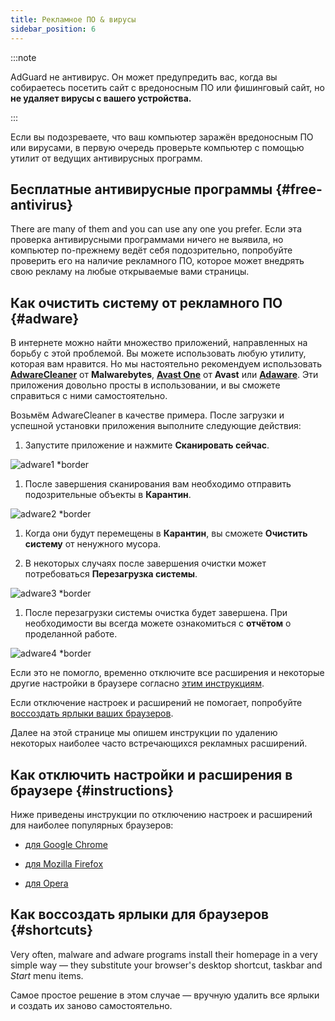 ```yaml
---
title: Рекламное ПО & вирусы
sidebar_position: 6
---
```


:::note

AdGuard не антивирус. Он может предупредить вас, когда вы собираетесь посетить сайт с вредоносным ПО или фишинговый сайт, но **не удаляет вирусы с вашего устройства.**

:::

Если вы подозреваете, что ваш компьютер заражён вредоносным ПО или вирусами, в первую очередь проверьте компьютер с помощью утилит от ведущих антивирусных программ.

## Бесплатные антивирусные программы {#free-antivirus}

There are many of them and you can use any one you prefer. Если эта проверка антивирусными программами ничего не выявила, но компьютер по-прежнему ведёт себя подозрительно, попробуйте проверить его на наличие рекламного ПО, которое может внедрять свою рекламу на любые открываемые вами страницы.

## Как очистить систему от рекламного ПО {#adware}

В интернете можно найти множество приложений, направленных на борьбу с этой проблемой. Вы можете использовать любую утилиту, которая вам нравится. Но мы настоятельно рекомендуем использовать **[AdwareCleaner](https://www.malwarebytes.com/adwcleaner)** от **Malwarebytes**, **[Avast One](https://www.avast.com/c-adware-removal-tool)** от **Avast** или **[Adaware](https://www.adaware.com)**. Эти приложения довольно просты в использовании, и вы сможете справиться с ними самостоятельно.

Возьмём AdwareCleaner в качестве примера. После загрузки и успешной установки приложения выполните следующие действия:

1. Запустите приложение и нажмите **Сканировать сейчас**.

![adware1 *border](https://cdn.adtidy.org/content/Kb/ad_blocker/guides/adware1.png)

1. После завершения сканирования вам необходимо отправить подозрительные объекты в **Карантин**.

![adware2 *border](https://cdn.adtidy.org/content/Kb/ad_blocker/guides/adware2.png)

1. Когда они будут перемещены в **Карантин**, вы сможете **Очистить систему** от ненужного мусора.

1. В некоторых случаях после завершения очистки может потребоваться **Перезагрузка системы**.

![adware3 *border](https://cdn.adtidy.org/content/Kb/ad_blocker/guides/adware3.png)

1. После перезагрузки системы очистка будет завершена. При необходимости вы всегда можете ознакомиться с **отчётом** о проделанной работе.

![adware4 *border](https://cdn.adtidy.org/content/Kb/ad_blocker/guides/adware4.png)

Если это не помогло, временно отключите все расширения и некоторые другие настройки в браузере согласно [этим инструкциям](#instructions).

Если отключение настроек и расширений не помогает, попробуйте [воссоздать ярлыки ваших браузеров](#shortcuts).

Далее на этой странице мы опишем инструкции по удалению некоторых наиболее часто встречающихся рекламных расширений.

## Как отключить настройки и расширения в браузере {#instructions}

Ниже приведены инструкции по отключению настроек и расширений для наиболее популярных браузеров:

- [для Google Chrome](https://support.google.com/chrome/answer/187443?hl=ru)

- [для Mozilla Firefox](https://support.mozilla.org/ru/kb/disable-or-remove-add-ons)

- [для Opera](https://help.opera.com/ru/latest/customization/#extensions)

## Как воссоздать ярлыки для браузеров {#shortcuts}

Very often, malware and adware programs install their homepage in a very simple way — they substitute your browser's desktop shortcut, taskbar and *Start* menu items.

Самое простое решение в этом случае — вручную удалить все ярлыки и создать их заново самостоятельно.
